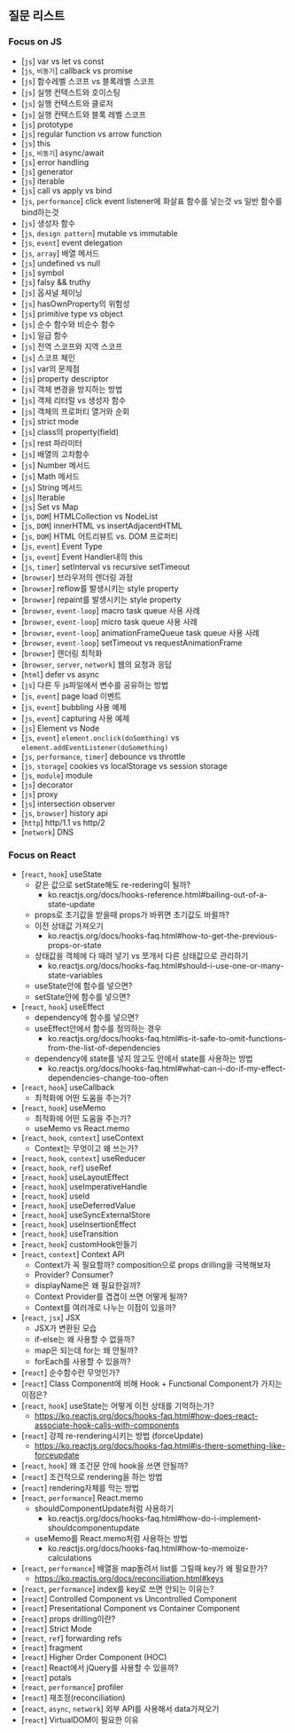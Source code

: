 ## 질문 리스트

### Focus on JS

- [`js`] var vs let vs const
- [`js`, `비동기`] callback vs promise
- [`js`] 함수레벨 스코프 vs 블록레벨 스코프
- [`js`] 실행 컨텍스트와 호이스팅
- [`js`] 실행 컨텍스트와 클로저
- [`js`] 실행 컨텍스트와 블록 레벨 스코프
- [`js`] prototype
- [`js`] regular function vs arrow function
- [`js`] this
- [`js`, `비동기`] async/await
- [`js`] error handling
- [`js`] generator
- [`js`] iterable
- [`js`] call vs apply vs bind
- [`js`, `performance`] click event listener에 화살표 함수를 넣는것 vs 일반 함수를 bind하는것
- [`js`] 생성자 함수
- [`js`, `design pattern`] mutable vs immutable
- [`js`, `event`] event delegation
- [`js`, `array`] 배열 메서드
- [`js`] undefined vs null
- [`js`] symbol
- [`js`] falsy && truthy
- [`js`] 옵셔널 체이닝
- [`js`] hasOwnProperty의 위험성
- [`js`] primitive type vs object
- [`js`] 순수 함수와 비순수 함수
- [`js`] 일급 함수
- [`js`] 전역 스코프와 지역 스코프
- [`js`] 스코프 체인
- [`js`] var의 문제점
- [`js`] property descriptor
- [`js`] 객체 변경을 방지하는 방법
- [`js`] 객체 리터럴 vs 생성자 함수
- [`js`] 객체의 프로퍼티 열거와 순회
- [`js`] strict mode
- [`js`] class의 property(field)
- [`js`] rest 파라미터
- [`js`] 배열의 고차함수
- [`js`] Number 메서드
- [`js`] Math 메서드
- [`js`] String 메서드
- [`js`] Iterable
- [`js`] Set vs Map
- [`js`, `DOM`] HTMLCollection vs NodeList
- [`js`, `DOM`] innerHTML vs insertAdjacentHTML
- [`js`, `DOM`] HTML 어트리뷰트 vs. DOM 프로퍼티
- [`js`, `event`] Event Type
- [`js`, `event`] Event Handler내의 this
- [`js`, `timer`] setInterval vs recursive setTimeout
- [`browser`] 브라우저의 렌더링 과정
- [`browser`] reflow를 발생시키는 style property
- [`browser`] repaint를 발생시키는 style property
- [`browser`, `event-loop`] macro task queue 사용 사례
- [`browser`, `event-loop`] micro task queue 사용 사례
- [`browser`, `event-loop`] animationFrameQueue task queue 사용 사례
- [`browser`, `event-loop`] setTimeout vs requestAnimationFrame
- [`browser`] 렌더링 최적화
- [`browser`, `server`, `network`] 웹의 요청과 응답
- [`html`] defer vs async
- [`js`] 다른 두 js파일에서 변수를 공유하는 방법
- [`js`, `event`] page load 이벤트
- [`js`, `event`] bubbling 사용 예제
- [`js`, `event`] capturing 사용 예제
- [`js`] Element vs Node
- [`js`, `event`] `element.onclick(doSomthing)` vs `element.addEventListener(doSomething)`
- [`js`, `performance`, `timer`] debounce vs throttle
- [`js`, `storage`] cookies vs localStorage vs session storage
- [`js`, `module`] module
- [`js`] decorator
- [`js`] proxy
- [`js`] intersection observer
- [`js`, `browser`] history api
- [`http`] http/1.1 vs http/2
- [`network`] DNS

### Focus on React
- [`react`, `hook`] useState
	- 같은 값으로 setState해도 re-redering이 될까?
		- ko.reactjs.org/docs/hooks-reference.html#bailing-out-of-a-state-update
	- props로 초기값을 받을때 props가 바뀌면 초기값도 바뀔까?
	- 이전 상태값 가져오기
		- ko.reactjs.org/docs/hooks-faq.html#how-to-get-the-previous-props-or-state
	- 상태값을 객체에 다 때려 넣기 vs 쪼개서 다른 상태값으로 관리하기
		- ko.reactjs.org/docs/hooks-faq.html#should-i-use-one-or-many-state-variables
	- useState안에 함수를 넣으면?
	- setState안에 함수를 넣으면?
- [`react`, `hook`] useEffect
	- dependency에 함수를 넣으면?
	- useEffect안에서 함수를 정의하는 경우
		- ko.reactjs.org/docs/hooks-faq.html#is-it-safe-to-omit-functions-from-the-list-of-dependencies
	- dependency에 state를 넣지 않고도 안에서 state를 사용하는 방법
		- ko.reactjs.org/docs/hooks-faq.html#what-can-i-do-if-my-effect-dependencies-change-too-often
- [`react`, `hook`] useCallback
	- 최적화에 어떤 도움을 주는가?
- [`react`, `hook`] useMemo
	- 최적화에 어떤 도움을 주는가?
	- useMemo vs React.memo
- [`react`, `hook`, `context`] useContext
	- Context는 무엇이고 왜 쓰는가?
- [`react`, `hook`, `context`] useReducer
- [`react`, `hook`, `ref`] useRef
- [`react`, `hook`] useLayoutEffect
- [`react`, `hook`] useImperativeHandle
- [`react`, `hook`] useId
- [`react`, `hook`] useDeferredValue
- [`react`, `hook`] useSyncExternalStore
- [`react`, `hook`] useInsertionEffect
- [`react`, `hook`] useTransition
- [`react`, `hook`] customHook만들기
- [`react`, `context`] Context API
	- Context가 꼭 필요할까? composition으로 props drilling을 극복해보자
	- Provider? Consumer?
	- displayName은 왜 필요한걸까?
	- Context Provider를 겹겹이 쓰면 어떻게 될까?
	- Context를 여러개로 나누는 이점이 있을까?
- [`react`, `jsx`] JSX
	- JSX가 변환된 모습
	- if-else는 왜 사용할 수 없을까?
	- map은 되는데 for는 왜 안될까?
	- forEach를 사용할 수 있을까?
- [`react`] 순수함수란 무엇인가?
- [`react`] Class Component에 비해 Hook + Functional Component가 가지는 이점은?
- [`react`, `hook`] useState는 어떻게 이전 상태를 기억하는가?
	- https://ko.reactjs.org/docs/hooks-faq.html#how-does-react-associate-hook-calls-with-components
- [`react`] 강제 re-rendering시키는 방법 (forceUpdate)
	- https://ko.reactjs.org/docs/hooks-faq.html#is-there-something-like-forceupdate
- [`react`, `hook`] 왜 조건문 안에 hook을 쓰면 안될까?
- [`react`] 조건적으로 rendering을 하는 방법
- [`react`] rendering자체를 막는 방법
- [`react`, `performance`] React.memo
	- shouldComponentUpdate처럼 사용하기
		- ko.reactjs.org/docs/hooks-faq.html#how-do-i-implement-shouldcomponentupdate
	- useMemo를 React.memo처럼 사용하는 방법
		- ko.reactjs.org/docs/hooks-faq.html#how-to-memoize-calculations
- [`react`, `performance`] 배열을 map돌려서 list를 그릴때 key가 왜 필요한가?
	- https://ko.reactjs.org/docs/reconciliation.html#keys
- [`react`, `performance`] index를 key로 쓰면 안되는 이유는?
- [`react`] Controlled Component vs Uncontrolled Component
- [`react`] Presentational Component vs Container Component
- [`react`] props drilling이란?
- [`react`] Strict Mode
- [`react`, `ref`] forwarding refs
- [`react`] fragment
- [`react`] Higher Order Component (HOC)
- [`react`] React에서 jQuery를 사용할 수 있을까?
- [`react`] potals
- [`react`, `performance`] profiler
- [`react`] 재조정(reconciliation)
- [`react`, `async`, `network`] 외부 API를 사용해서 data가져오기 
- [`react`] VirtualDOM이 필요한 이유

